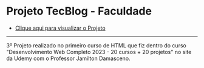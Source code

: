 # Projeto TecBlog - Faculdade
* [Clique aqui para visualizar o Projeto](https://gustavocarmomendes.github.io/Projetos-De-Cursos/ProjetoUNES%20-%20Udemy/)
***
3º Projeto realizado no primeiro curso de HTML que fiz dentro do curso "Desenvolvimento Web Completo 2023 - 20 cursos + 20 projetos" no site da Udemy com o Professor Jamilton Damasceno.
